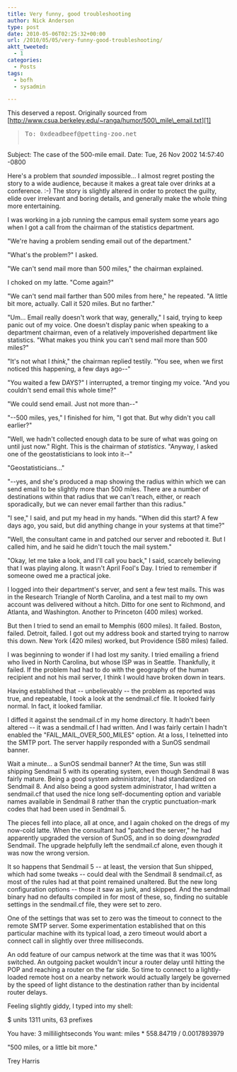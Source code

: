 ```yaml
---
title: Very funny, good troubleshooting
author: Nick Anderson
type: post
date: 2010-05-06T02:25:32+00:00
url: /2010/05/05/very-funny-good-troubleshooting/
aktt_tweeted:
  - 1
categories:
  - Posts
tags:
  - bofh
  - sysadmin

---
```

This deserved a repost. Originally sourced from [http://www.csua.berkeley.edu/~ranga/humor/500\_mile\_email.txt][1]

> <pre>To: 0xdeadbeef@petting-zoo.net
Subject: The case of the 500-mile email.
Date: Tue, 26 Nov 2002 14:57:40 -0800

Here's a problem that *sounded* impossible...  I almost regret posting
the story to a wide audience, because it makes a great tale over
drinks at a conference. :-) The story is slightly altered in order to
protect the guilty, elide over irrelevant and boring details, and
generally make the whole thing more entertaining.

I was working in a job running the campus email system some years ago
when I got a call from the chairman of the statistics department.

"We're having a problem sending email out of the department."

"What's the problem?" I asked.

"We can't send mail more than 500 miles," the chairman explained.

I choked on my latte.  "Come again?"

"We can't send mail farther than 500 miles from here," he repeated.
"A little bit more, actually.  Call it 520 miles.  But no farther."

"Um... Email really doesn't work that way, generally," I said, trying
to keep panic out of my voice.  One doesn't display panic when
speaking to a department chairman, even of a relatively impoverished
department like statistics.  "What makes you think you can't send mail
more than 500 miles?"

"It's not what I *think*," the chairman replied testily.  "You see,
when we first noticed this happening, a few days ago--"

"You waited a few DAYS?" I interrupted, a tremor tinging my voice.
"And you couldn't send email this whole time?"

"We could send email.  Just not more than--"

"--500 miles, yes," I finished for him, "I got that.  But why didn't
you call earlier?"

"Well, we hadn't collected enough data to be sure of what was going on
until just now."  Right.  This is the chairman of
*statistics*. "Anyway, I asked one of the geostatisticians to look
into it--"

"Geostatisticians..."

"--yes, and she's produced a map showing the radius within which we
can send email to be slightly more than 500 miles.  There are a number
of destinations within that radius that we can't reach, either, or
reach sporadically, but we can never email farther than this radius."

"I see," I said, and put my head in my hands.  "When did this start?
A few days ago, you said, but did anything change in your systems at
that time?"

"Well, the consultant came in and patched our server and rebooted it.
But I called him, and he said he didn't touch the mail system."

"Okay, let me take a look, and I'll call you back," I said, scarcely
believing that I was playing along.  It wasn't April Fool's Day.  I
tried to remember if someone owed me a practical joke.

I logged into their department's server, and sent a few test mails.
This was in the Research Triangle of North Carolina, and a test mail
to my own account was delivered without a hitch.  Ditto for one sent
to Richmond, and Atlanta, and Washington.  Another to Princeton (400
miles) worked.

But then I tried to send an email to Memphis (600 miles).  It failed.
Boston, failed.  Detroit, failed.  I got out my address book and
started trying to narrow this down.  New York (420 miles) worked, but
Providence (580 miles) failed.

I was beginning to wonder if I had lost my sanity.  I tried emailing a
friend who lived in North Carolina, but whose ISP was in Seattle.
Thankfully, it failed.  If the problem had had to do with the
geography of the human recipient and not his mail server, I think I
would have broken down in tears.

Having established that -- unbelievably -- the problem as reported was
true, and repeatable, I took a look at the sendmail.cf file.  It
looked fairly normal.  In fact, it looked familiar.

I diffed it against the sendmail.cf in my home directory.  It hadn't
been altered -- it was a sendmail.cf I had written.  And I was fairly
certain I hadn't enabled the "FAIL_MAIL_OVER_500_MILES" option.  At a
loss, I telnetted into the SMTP port.  The server happily responded
with a SunOS sendmail banner.

Wait a minute... a SunOS sendmail banner?  At the time, Sun was still
shipping Sendmail 5 with its operating system, even though Sendmail 8
was fairly mature.  Being a good system administrator, I had
standardized on Sendmail 8.  And also being a good system
administrator, I had written a sendmail.cf that used the nice long
self-documenting option and variable names available in Sendmail 8
rather than the cryptic punctuation-mark codes that had been used in
Sendmail 5.

The pieces fell into place, all at once, and I again choked on the
dregs of my now-cold latte.  When the consultant had "patched the
server," he had apparently upgraded the version of SunOS, and in so
doing *downgraded* Sendmail.  The upgrade helpfully left the
sendmail.cf alone, even though it was now the wrong version.

It so happens that Sendmail 5 -- at least, the version that Sun
shipped, which had some tweaks -- could deal with the Sendmail 8
sendmail.cf, as most of the rules had at that point remained
unaltered.  But the new long configuration options -- those it saw as
junk, and skipped.  And the sendmail binary had no defaults compiled
in for most of these, so, finding no suitable settings in the
sendmail.cf file, they were set to zero.

One of the settings that was set to zero was the timeout to connect to
the remote SMTP server.  Some experimentation established that on this
particular machine with its typical load, a zero timeout would abort a
connect call in slightly over three milliseconds.

An odd feature of our campus network at the time was that it was 100%
switched.  An outgoing packet wouldn't incur a router delay until
hitting the POP and reaching a router on the far side.  So time to
connect to a lightly-loaded remote host on a nearby network would
actually largely be governed by the speed of light distance to the
destination rather than by incidental router delays.

Feeling slightly giddy, I typed into my shell:

$ units
1311 units, 63 prefixes

You have: 3 millilightseconds
You want: miles
        * 558.84719
        / 0.0017893979

"500 miles, or a little bit more."

Trey Harris
</pre>

 [1]: http://www.csua.berkeley.edu/~ranga/humor/500_mile_email.txt